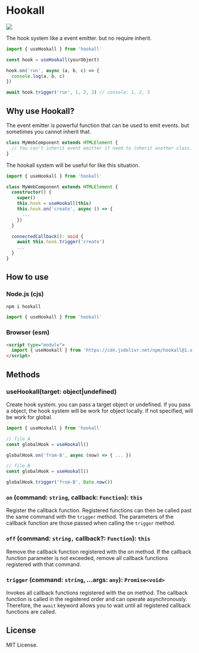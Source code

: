 # Hookall

[![](https://data.jsdelivr.com/v1/package/npm/hookall/badge)](https://www.jsdelivr.com/package/npm/hookall)

The hook system like a event emitter. but no require inherit.

```typescript
import { useHookall } from 'hookall'

const hook = useHookall(yourObject)

hook.on('run', async (a, b, c) => {
  console.log(a, b, c)
})

await hook.trigger('run', 1, 2, 3) // console: 1, 2, 3
```

## Why use Hookall?

The event emitter is powerful function that can be used to emit events. but sometimes you cannot inherit that.

```typescript
class MyWebComponent extends HTMLElement {
  // You can't inherit event emitter if need to inherit another class.
}
```

The hookall system will be useful for like this situation.

```typescript
import { useHookall } from 'hookall'

class MyWebComponent extends HTMLElement {
  constructor() {
    super()
    this.hook = useHookall(this)
    this.hook.on('create', async () => {
      ...
    })
  }

  connectedCallback(): void {
    await this.hook.trigger('create')
    ...
  }
}
```

## How to use

### Node.js (cjs)

```bash
npm i hookall
```

```typescript
import { useHookall } from 'hookall'
```

### Browser (esm)

```html
<script type="module">
  import { useHookall } from 'https://cdn.jsdelivr.net/npm/hookall@1.x.x/dist/esm/index.js'
</script>
```

## Methods

### useHookall(target: object|undefined)

Create hook system. you can pass a target object or undefined. If you pass a object, the hook system will be work for object locally. If not specified, will be work for global.

```typescript
import { useHookall } from 'hookall'

// file A
const globalHook = useHookall()

globalHook.on('from-B', async (now) => { ... })

// file B
const globalHook = useHookall()

globalHook.trigger('from-B', Date.now())
```

### `on` (command: `string`, callback: `Function`): `this`

Register the callback function. Registered functions can then be called past the same command with the `trigger` method. The parameters of the callback function are those passed when calling the `trigger` method.

### `off` (command: `string,` callback?: `Function`): `this`

Remove the callback function registered with the on method. If the callback function parameter is not exceeded, remove all callback functions registered with that command.

### `trigger` (command: `string`, ...args: `any`): `Promise<void>`

Invokes all callback functions registered with the on method. The callback function is called in the registered order and can operate asynchronously. Therefore, the `await` keyword allows you to wait until all registered callback functions are called.

## License

MIT License.